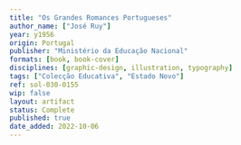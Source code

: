 ```yaml
---
title: "Os Grandes Romances Portugueses"
author_name: ["José Ruy"]
year: y1956
origin: Portugal
publisher: "Ministério da Educação Nacional"
formats: [book, book-cover]
disciplines: [graphic-design, illustration, typography]
tags: ["Colecção Educativa", "Estado Novo"]
ref: sol-030-0155
wip: false
layout: artifact
status: Complete
published: true
date_added: 2022-10-06
---
```

